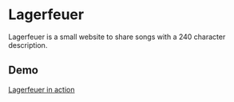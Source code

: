 # Lagerfeuer

Lagerfeuer is a small website to share songs with a 240 character description.

## Demo

[Lagerfeuer in action](https://mag.recipes/client/64g73buf3wlvogk)